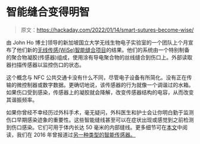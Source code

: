 # 智能缝合变得明智

> 原文：<https://hackaday.com/2022/01/14/smart-sutures-become-wise/>

由 John Ho 博士]领导的新加坡国立大学无线生物电子实验室的一个团队上个月宣布了他们新的[无线传感(WiSe)智能缝合项目](https://news.nus.edu.sg/smart-sutures-to-monitor-deep-surgical-wounds/)的结果。他们的系统由一个特别制备的聚合物凝胶(传感器)组成，使用涂有导电聚合物的丝线缝合到伤口上。外部读取器扫描传感器以监控伤口的状态。

这个概念与 NFC 公共交通卡没有什么不同，尽管电子设备有所简化。没有正在传输的微控制器或数字数据。更确切地说，该传感器的行为就像一个调谐过的水箱。如果伤口受到感染，传感器上的凝胶就会降解，改变传感器结构的电容，从而改变其谐振频率。

如果你曾经不幸经历过外科手术，毫无疑问，外科医生和护士会让你明白勤于监测伤口早期感染迹象的重要性。这些智能缝线甚至可以在症状出现或感觉到之前检测到伤口感染。它们可用于体内长达 50 毫米的内部缝线。更多细节可在[本文](https://www.science.org/doi/10.1126/sciadv.abj1617)中阅读，我们在 2016 年曾报道过[另一种类型的智能传感器。](https://hackaday.com/2016/09/27/smart-sutures/)